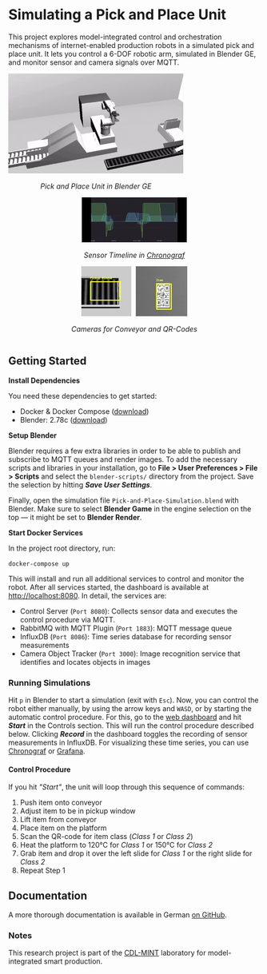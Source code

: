 # Simulating a Pick and Place Unit

This project explores model-integrated control and orchestration mechanisms of internet-enabled production robots in a simulated pick and place unit. It lets you control a 6-DOF robotic arm, simulated in Blender GE, and monitor sensor and camera signals over MQTT.

<div style="text-align: center;">
<div style="float: left; display: inline-block;">
    <img src="docs/Simulation.gif" width="350" height="200"/>
    <p><i>Pick and Place Unit in Blender GE</i></p>
</div>
<div style="display: inline-block;">
    <img src="docs/Timeline.gif" style="width: 210px; height: 90px;"/><br/>
    <p><i>Sensor Timeline in <a href="https://portal.influxdata.com/downloads">Chronograf</a></i></p>
    <img src="docs/Pickup.gif" style="height: 100px;"/>
    <img src="docs/Detection.gif" style="margin-left: 5px; height: 100px;"/>
    <p><i>Cameras for Conveyor and QR-Codes</i></p>
</div>
</div>

## Getting Started

**Install Dependencies**

You need these dependencies to get started:
* Docker & Docker Compose ([download](https://www.docker.com/community-edition#/download))
* Blender: 2.78c ([download](https://www.blender.org/download/))

**Setup Blender**

Blender requires a few extra libraries in order to be able to publish and subscribe to MQTT queues and render images. To add the necessary scripts and libraries in your installation, go to **File > User Preferences > File > Scripts** and select the `blender-scripts/` directory from the project. Save the selection by hitting ***Save User Settings***.

Finally, open the simulation file `Pick-and-Place-Simulation.blend` with Blender. Make sure to select **Blender Game** in the engine selection on the top &mdash; it might be set to **Blender Render**.

**Start Docker Services**

In the project root directory, run:

```
docker-compose up
```

This will install and run all additional services to control and monitor the robot. After all services started, the dashboard is available at  [http://localhost:8080](http://localhost:8080). In detail, the services are:

* Control Server (`Port 8080`): Collects sensor data and executes the control procedure via MQTT.
* RabbitMQ with MQTT Plugin (`Port 1883`): MQTT message queue
* InfluxDB (`Port 8086`): Time series database for recording sensor measurements
* Camera Object Tracker (`Port 3000`): Image recognition service that identifies and locates objects in images

### Running Simulations

 Hit `p` in Blender to start a simulation (exit with `Esc`). Now, you can control the robot either manually, by using the arrow keys and `WASD`, or by starting the automatic control procedure. For this, go to the [web dashboard](http://localhost:8080) and hit ***Start*** in the Controls section. This will run the control procedure described below. Clicking ***Record*** in the dashboard toggles the recording of sensor measurements in InfluxDB. For visualizing these time series, you can use [Chronograf](https://portal.influxdata.com/downloads) or [Grafana](http://grafana.com).

#### Control Procedure

If you hit *"Start"*, the unit will loop through this sequence of commands:

1. Push item onto conveyor
2. Adjust item to be in pickup window
3. Lift item from conveyor
4. Place item on the platform
5. Scan the QR-code for item class (*Class 1* or *Class 2*)
6. Heat the platform to 120°C for *Class 1* or 150°C for *Class 2*
7. Grab item and drop it over the left slide for *Class 1* or the right slide for *Class 2*
8. Repeat Step 1

## Documentation

A more thorough documentation is available in German [on GitHub](https://github.com/rafaelkonlechner/cdl-digital-twin/blob/master/docs/index.md).

### Notes

This research project is part of the [CDL-MINT](https://cdl-mint.big.tuwien.ac.at/) laboratory for model-integrated smart production.

